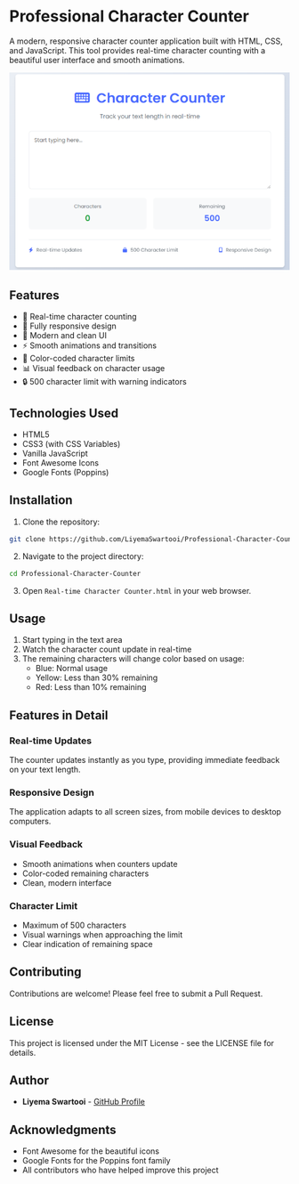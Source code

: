 # Professional Character Counter

A modern, responsive character counter application built with HTML, CSS, and JavaScript. This tool provides real-time character counting with a beautiful user interface and smooth animations.

![Dashboard Preview](Dashbord.png)

## Features

- 🚀 Real-time character counting
- 📱 Fully responsive design
- 🎨 Modern and clean UI
- ⚡ Smooth animations and transitions
- 🎯 Color-coded character limits
- 📊 Visual feedback on character usage
- 🔒 500 character limit with warning indicators

## Technologies Used

- HTML5
- CSS3 (with CSS Variables)
- Vanilla JavaScript
- Font Awesome Icons
- Google Fonts (Poppins)

## Installation

1. Clone the repository:
```bash
git clone https://github.com/LiyemaSwartooi/Professional-Character-Counter.git
```

2. Navigate to the project directory:
```bash
cd Professional-Character-Counter
```

3. Open `Real-time Character Counter.html` in your web browser.

## Usage

1. Start typing in the text area
2. Watch the character count update in real-time
3. The remaining characters will change color based on usage:
   - Blue: Normal usage
   - Yellow: Less than 30% remaining
   - Red: Less than 10% remaining

## Features in Detail

### Real-time Updates
The counter updates instantly as you type, providing immediate feedback on your text length.

### Responsive Design
The application adapts to all screen sizes, from mobile devices to desktop computers.

### Visual Feedback
- Smooth animations when counters update
- Color-coded remaining characters
- Clean, modern interface

### Character Limit
- Maximum of 500 characters
- Visual warnings when approaching the limit
- Clear indication of remaining space

## Contributing

Contributions are welcome! Please feel free to submit a Pull Request.

## License

This project is licensed under the MIT License - see the LICENSE file for details.

## Author

- **Liyema Swartooi** - [GitHub Profile](https://github.com/LiyemaSwartooi)

## Acknowledgments

- Font Awesome for the beautiful icons
- Google Fonts for the Poppins font family
- All contributors who have helped improve this project
